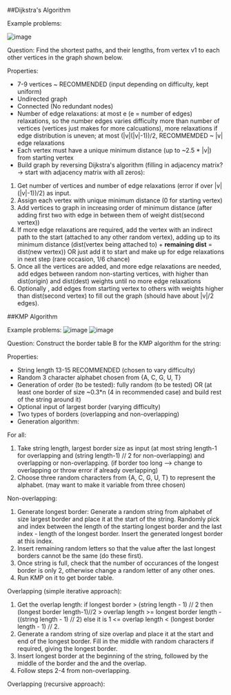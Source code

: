 ##Dijkstra's Algorithm

Example problems:

![image](https://user-images.githubusercontent.com/77453616/197855184-a6872223-de1c-4959-96b0-e6d1a1174223.png)

Question: 
Find the shortest paths, and their lengths, from vertex v1 to each other vertices in the graph shown below.

Properties:
  - 7-9 vertices ~ RECOMMENDED (input depending on difficulty, kept uniform)
  - Undirected graph
  - Connected (No redundant nodes)
  - Number of edge relaxations: at most e (e = number of edges) relaxations, so the number edges varies difficulty more than number of vertices (vertices just makes for more calcuations), more relaxations if edge distribution is uneven; at most (|v|(|v|-1))/2, RECOMMEMDED ~ |v| edge relaxations
  - Each vertex must have a unique minimum distance (up to ~2.5 * |v|) from starting vertex
  - Build graph by reversing Dijkstra's algorithm (filling in adjacency matrix? -> start with adjacency matrix with all zeros):
  
  1. Get number of vertices and number of edge relaxations (error if over |v|(|v|-1))/2) as input.
  2. Assign each vertex with unique minimum distance (0 for starting vertex)
  3. Add vertices to graph in increasing order of minimum distance (after adding first two with edge in between them of weight dist(second vertex))
  4. If more edge relaxations are required, add the vertex with an indirect path to the start (attached to any other random vertex), adding up to its minimum distance (dist(vertex being attached to) + **remaining dist** = dist(new vertex)) OR just add it to start and make up for edge relaxations in next step (rare occasion, 1/6 chance)
  5. Once all the vertices are added, and more edge relaxations are needed, add edges between random non-starting vertices, with higher than dist(origin) and dist(dest) weights until no more edge relaxations
  6. Optionally , add edges from starting vertex to others with weights higher than dist(second vertex) to fill out the graph (should have about |v|/2 edges).

##KMP Algorithm

Example problems:
![image](https://user-images.githubusercontent.com/77453616/198338456-365255b3-7687-4d68-93b5-f4407ad590a1.png)
![image](https://user-images.githubusercontent.com/77453616/198339300-6679fd45-969e-429e-baec-de0318b43c64.png)

Question:
Construct the border table B for the KMP algorithm for the string:

Properties:
  - String length 13-15 RECOMMENDED (chosen to vary difficulty)
  - Random 3 character alphabet chosen from {A, C, G, U, T}
  - Generation of order (to be tested): fully random (to be tested) OR (at least one border of size ~0.3*n (4 in recommended case) and build rest of the string around it)
  - Optional input of largest border (varying difficulty)
  - Two types of borders (overlapping and non-overlapping)
  - Generation algorithm:

For all: 
  1. Take string length, largest border size as input (at most string length-1 for overlapping and (string length-1) // 2 for non-overlapping) and overlapping or non-overlapping. (if border too long --> change to overlapping or throw error if already overlapping)
  2. Choose three random characters from {A, C, G, U, T} to represent the alphabet. (may want to make it variable from three chosen)

Non-overlapping: 
  1. Generate longest border: Generate a random string from alphabet of size largest border and place it at the start of the string. Randomly pick and index between the length of the starting longest border and the last index - length of the longest border. Insert the generated longest border at this index.
  2. Insert remaining random letters so that the value after the last longest borders cannot be the same (do these first).
  3. Once string is full, check that the number of occurances of the longest border is only 2, otherwise change a random letter of any other ones.
  4. Run KMP on it to get border table.

Overlapping (simple iterative approach): 
  1. Get the overlap length: if longest border > (string length - 1) // 2 then (longest border length-1)//2 > overlap length >= longest border length - ((string length - 1) // 2) else it is 1 <= overlap length < (longest border length - 1) // 2.
  2. Generate a random string of size overlap and place it at the start and end of the longest border. Fill in the middle with random characters if required, giving the longest border.
  3. Insert longest border at the beginning of the string, followed by the middle of the border and the and the overlap.
  4. Follow steps 2-4 from non-overlapping.

Overlapping (recursive approach):
